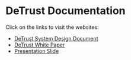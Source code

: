 # DeTrust Documentation

Click on the links to visit the websites:

- [DeTrust System Design Document](https://github.com/laihuiqi/DeTrust/blob/main/docs/DeTrustSystemDesignDocument.pdf)
- [DeTrust White Paper](https://github.com/laihuiqi/DeTrust/blob/main/docs/WhitePaper.pdf)
- [Presentation Slide](https://github.com/laihuiqi/DeTrust/blob/main/docs/IS4302Presentation.pdf)
